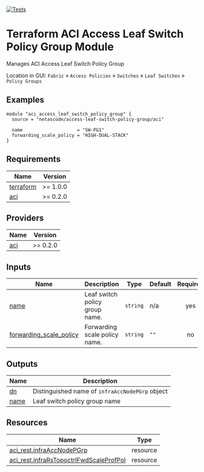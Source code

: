<!-- BEGIN_TF_DOCS -->
[![Tests](https://github.com/netascode/terraform-aci-access-leaf-switch-policy-group/actions/workflows/test.yml/badge.svg)](https://github.com/netascode/terraform-aci-access-leaf-switch-policy-group/actions/workflows/test.yml)

# Terraform ACI Access Leaf Switch Policy Group Module

Manages ACI Access Leaf Switch Policy Group

Location in GUI:
`Fabric` » `Access Policies` » `Switches` » `Leaf Switches` » `Policy Groups`

## Examples

```hcl
module "aci_access_leaf_switch_policy_group" {
  source = "netascode/access-leaf-switch-policy-group/aci"

  name                    = "SW-PG1"
  forwarding_scale_policy = "HIGH-DUAL-STACK"
}

```

## Requirements

| Name | Version |
|------|---------|
| <a name="requirement_terraform"></a> [terraform](#requirement\_terraform) | >= 1.0.0 |
| <a name="requirement_aci"></a> [aci](#requirement\_aci) | >= 0.2.0 |

## Providers

| Name | Version |
|------|---------|
| <a name="provider_aci"></a> [aci](#provider\_aci) | >= 0.2.0 |

## Inputs

| Name | Description | Type | Default | Required |
|------|-------------|------|---------|:--------:|
| <a name="input_name"></a> [name](#input\_name) | Leaf switch policy group name. | `string` | n/a | yes |
| <a name="input_forwarding_scale_policy"></a> [forwarding\_scale\_policy](#input\_forwarding\_scale\_policy) | Forwarding scale policy name. | `string` | `""` | no |

## Outputs

| Name | Description |
|------|-------------|
| <a name="output_dn"></a> [dn](#output\_dn) | Distinguished name of `infraAccNodePGrp` object |
| <a name="output_name"></a> [name](#output\_name) | Leaf switch policy group name |

## Resources

| Name | Type |
|------|------|
| [aci_rest.infraAccNodePGrp](https://registry.terraform.io/providers/netascode/aci/latest/docs/resources/rest) | resource |
| [aci_rest.infraRsTopoctrlFwdScaleProfPol](https://registry.terraform.io/providers/netascode/aci/latest/docs/resources/rest) | resource |
<!-- END_TF_DOCS -->